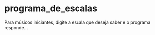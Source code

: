 # programa_de_escalas
Para músicos iniciantes, digite a escala que deseja saber e o programa responde... 
